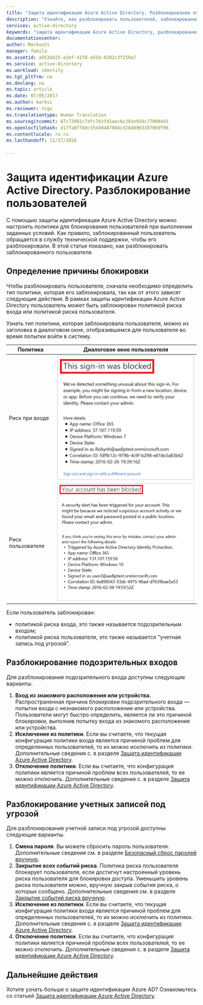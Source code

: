 ```yaml
---
title: "Защита идентификации Azure Active Directory. Разблокирование пользователей | Документация Майкрософт"
description: "Узнайте, как разблокировать пользователей, заблокированных политикой защиты идентификации Azure Active Directory."
services: active-directory
keywords: "защита идентификации Azure Active Directory, разблокирование пользователей"
documentationcenter: 
author: MarkusVi
manager: femila
ms.assetid: a953d425-a3ef-41f8-a55d-0202c3f250a7
ms.service: active-directory
ms.workload: identity
ms.tgt_pltfrm: na
ms.devlang: na
ms.topic: article
ms.date: 07/05/2017
ms.author: markvi
ms.reviewer: nigu
ms.translationtype: Human Translation
ms.sourcegitcommit: 87c73981c74fc763fd1aec6c283e934c77008441
ms.openlocfilehash: d17fa0ffb0c55d49487804cd28d8903107069f06
ms.contentlocale: ru-ru
ms.lasthandoff: 11/17/2016

---
```

# <a name="azure-active-directory-identity-protection---how-to-unblock-users"></a>Защита идентификации Azure Active Directory. Разблокирование пользователей
С помощью защиты идентификации Azure Active Directory можно настроить политики для блокирования пользователей при выполнении заданных условий. Как правило, заблокированный пользователь обращается в службу технической поддержки, чтобы его разблокировали. В этой статье показано, как разблокировать заблокированного пользователя.

## <a name="determine-the-reason-for-blocking"></a>Определение причины блокировки
Чтобы разблокировать пользователя, сначала необходимо определить тип политики, которая его заблокировала, так как от этого зависят следующие действия.
В рамках защиты идентификации Azure Active Directory пользователь может быть заблокирован политикой риска входа или политикой риска пользователя.

Узнать тип политики, которая заблокировала пользователя, можно из заголовка в диалоговом окне, отобразившемся для пользователя во время попытки войти в систему.

| Политика | Диалоговое окно пользователя |
| --- | --- |
| Риск при входе |![Заблокированный вход](./media/active-directory-identityprotection-unblock-howto/02.png) |
| Риск пользователя |![Заблокированная учетная запись](./media/active-directory-identityprotection-unblock-howto/104.png) |

Если пользователь заблокирован:

* политикой риска входа, это также называется подозрительным входом;
* политикой риска пользователя, это также называется "учетная запись под угрозой".

## <a name="unblocking-suspicious-sign-ins"></a>Разблокирование подозрительных входов
Для разблокирования подозрительного входа доступны следующие варианты.

1. **Вход из знакомого расположения или устройства.** Распространенная причина блокировки подозрительного входа — попытки входа с незнакомого расположения или устройства. Пользователи могут быстро определить, является ли это причиной блокировки, выполнив попытку входа из знакомого расположения или устройства.
2. **Исключение из политики**. Если вы считаете, что текущая конфигурация политики входа является причиной проблем для определенных пользователей, то их можно исключить из политики. Дополнительные сведения с. в разделе [Защита идентификации Azure Active Directory](active-directory-identityprotection.md).
3. **Отключение политики**. Если вы считаете, что конфигурация политики является причиной проблем всех пользователей, то ее можно отключить. Дополнительные сведения с. в разделе [Защита идентификации Azure Active Directory](active-directory-identityprotection.md).

## <a name="unblocking-accounts-at-risk"></a>Разблокирование учетных записей под угрозой
Для разблокирования учетной записи под угрозой доступны следующие варианты.

1. **Смена пароля**. Вы можете сбросить пароль пользователя. Дополнительные сведения см. в разделе [Безопасный сброс паролей вручную](active-directory-identityprotection.md#manual-secure-password-reset).
2. **Закрытие всех событий риска**. Политика риска пользователя блокирует пользователя, если достигнут настроенный уровень риска пользователя для блокировки доступа. Уменьшить уровень риска пользователя можно, вручную закрыв события риска, о которых сообщено. Дополнительные сведения см. в разделе [Закрытие событий риска вручную](active-directory-identityprotection.md#closing-risk-events-manually).
3. **Исключение из политики**. Если вы считаете, что текущая конфигурация политики входа является причиной проблем для определенных пользователей, то их можно исключить из политики. Дополнительные сведения с. в разделе [Защита идентификации Azure Active Directory](active-directory-identityprotection.md).
4. **Отключение политики**. Если вы считаете, что конфигурация политики является причиной проблем всех пользователей, то ее можно отключить. Дополнительные сведения с. в разделе [Защита идентификации Azure Active Directory](active-directory-identityprotection.md).

## <a name="next-steps"></a>Дальнейшие действия
 Хотите узнать больше о защите идентификации Azure AD? Ознакомьтесь со статьей [Защита идентификации Azure Active Directory](active-directory-identityprotection.md).


